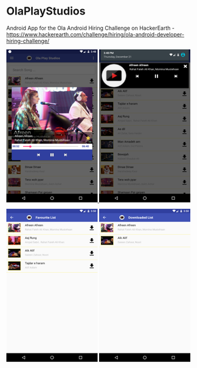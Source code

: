 # OlaPlayStudios
Android App for the Ola Android Hiring Challenge on HackerEarth - 
https://www.hackerearth.com/challenge/hiring/ola-android-developer-hiring-challenge/

<a href="https://github.com/naveendew/OlaPlayStudios/blob/master/1.png"><img src="https://github.com/naveendew/OlaPlayStudios/blob/master/1.png" height="403" width="240" />
</a>
<a href="https://github.com/naveendew/OlaPlayStudios/blob/master/2.png"><img src="https://github.com/naveendew/OlaPlayStudios/blob/master/2.png" height="403" width="240" /></a>

<a href="https://github.com/naveendew/OlaPlayStudios/blob/master/3.png"><img src="https://github.com/naveendew/OlaPlayStudios/blob/master/3.png" height="403" width="240" /></a>
<a href="https://github.com/naveendew/OlaPlayStudios/blob/master/4.png"><img src="https://github.com/naveendew/OlaPlayStudios/blob/master/4.png" height="403" width="240" /></a>
